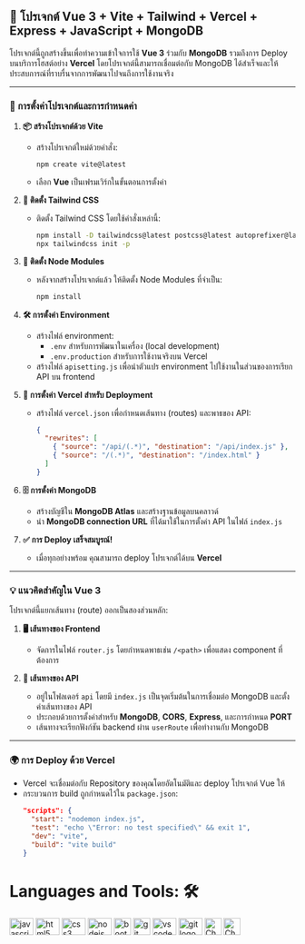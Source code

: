 ## 🌟 โปรเจกต์ Vue 3 + Vite + Tailwind + Vercel + Express + JavaScript + MongoDB

โปรเจกต์นี้ถูกสร้างขึ้นเพื่อทำความเข้าใจการใช้ **Vue 3** ร่วมกับ **MongoDB** รวมถึงการ Deploy บนบริการโฮสต์อย่าง **Vercel** โดยโปรเจกต์นี้สามารถเชื่อมต่อกับ MongoDB ได้สำเร็จและให้ประสบการณ์ที่ราบรื่นจากการพัฒนาไปจนถึงการใช้งานจริง

---

### 🚀 การตั้งค่าโปรเจกต์และการกำหนดค่า

1. **📦 สร้างโปรเจกต์ด้วย Vite**
   - สร้างโปรเจกต์ใหม่ด้วยคำสั่ง:
     ```bash
     npm create vite@latest
     ```
   - เลือก **Vue** เป็นเฟรมเวิร์กในขั้นตอนการตั้งค่า

2. **🎨 ติดตั้ง Tailwind CSS**
   - ติดตั้ง Tailwind CSS โดยใช้คำสั่งเหล่านี้:
     ```bash
     npm install -D tailwindcss@latest postcss@latest autoprefixer@latest
     npx tailwindcss init -p
     ```

3. **🔧 ติดตั้ง Node Modules**
   - หลังจากสร้างโปรเจกต์แล้ว ให้ติดตั้ง Node Modules ที่จำเป็น:
     ```bash
     npm install
     ```

4. **🛠 การตั้งค่า Environment**
   - สร้างไฟล์ environment:
     - `.env` สำหรับการพัฒนาในเครื่อง (local development)
     - `.env.production` สำหรับการใช้งานจริงบน Vercel
   - สร้างไฟล์ `apisetting.js` เพื่อนำตัวแปร environment ไปใช้งานในส่วนของการเรียก API บน frontend

5. **🔄 การตั้งค่า Vercel สำหรับ Deployment**
   - สร้างไฟล์ `vercel.json` เพื่อกำหนดเส้นทาง (routes) และพาธของ API:
     ```json
     {
       "rewrites": [
         { "source": "/api/(.*)", "destination": "/api/index.js" },
         { "source": "/(.*)", "destination": "/index.html" }
       ]
     }
     ```

6. **🗄️ การตั้งค่า MongoDB**
   - สร้างบัญชีใน **MongoDB Atlas** และสร้างฐานข้อมูลบนคลาวด์
   - นำ **MongoDB connection URL** ที่ได้มาใช้ในการตั้งค่า API ในไฟล์ `index.js`

7. **✅ การ Deploy เสร็จสมบูรณ์!**
   - เมื่อทุกอย่างพร้อม คุณสามารถ deploy โปรเจกต์ได้บน **Vercel**

---

### 💡 แนวคิดสำคัญใน Vue 3

โปรเจกต์นี้แยกเส้นทาง (route) ออกเป็นสองส่วนหลัก:

1. **🖥️ เส้นทางของ Frontend**  
   - จัดการในไฟล์ `router.js` โดยกำหนดพาธเช่น `/<path>` เพื่อแสดง component ที่ต้องการ

2. **🔌 เส้นทางของ API**  
   - อยู่ในโฟลเดอร์ `api` โดยมี `index.js` เป็นจุดเริ่มต้นในการเชื่อมต่อ MongoDB และตั้งค่าเส้นทางของ API
   - ประกอบด้วยการตั้งค่าสำหรับ **MongoDB**, **CORS**, **Express**, และการกำหนด **PORT**
   - เส้นทางจะเรียกฟังก์ชัน backend ผ่าน `userRoute` เพื่อทำงานกับ MongoDB

---

### 🌍 การ Deploy ด้วย Vercel

- Vercel จะเชื่อมต่อกับ Repository ของคุณโดยอัตโนมัติและ deploy โปรเจกต์ Vue ให้
- กระบวนการ build ถูกกำหนดไว้ใน `package.json`:
  ```json
  "scripts": {
    "start": "nodemon index.js",
    "test": "echo \"Error: no test specified\" && exit 1",
    "dev": "vite",
    "build": "vite build"
  }

# Languages and Tools: 🛠
<img src="https://cdn.jsdelivr.net/gh/devicons/devicon/icons/javascript/javascript-original.svg" height="30" width="42"
    alt="javascript logo" />
<img src="https://cdn.jsdelivr.net/gh/devicons/devicon/icons/html5/html5-original.svg" height="30" width="42"
    alt="html5 logo" />
<img src="https://cdn.jsdelivr.net/gh/devicons/devicon/icons/css3/css3-original.svg" height="30" width="42"
    alt="css3 logo" />
<img src="https://cdn.jsdelivr.net/gh/devicons/devicon/icons/nodejs/nodejs-original.svg" height="30" width="42"
    alt="nodejs logo" />
<img src="https://www.svgrepo.com/show/354512/vercel.svg" height="30" 
    alt="bootstrap logo" />
<img src="https://upload.wikimedia.org/wikipedia/commons/thumb/d/d5/Tailwind_CSS_Logo.svg/2560px-Tailwind_CSS_Logo.svg.png" height="30" 
    alt="git logo" />
<img src="https://cdn.jsdelivr.net/gh/devicons/devicon/icons/vscode/vscode-original.svg" height="30" width="42"
    alt="vscode logo" />
<img src="https://cdn.jsdelivr.net/gh/devicons/devicon/icons/git/git-original.svg" height="30" width="42"
    alt="git logo" />
<img src="https://motiongraphicplus.com/wp-content/uploads/2023/09/chat-gpt-logo-png.png" height="30" 
    alt="ChatGPT logo" />
    <img src="https://static-00.iconduck.com/assets.00/vue-icon-512x442-j09z7tua.png" height="30" 
    alt="ChatGPT logo" />
